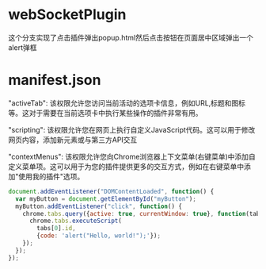# webSocketPlugin

这个分支实现了点击插件弹出popup.html然后点击按钮在页面居中区域弹出一个alert弹框

# manifest.json

"activeTab": 该权限允许您访问当前活动的选项卡信息，例如URL,标题和图标等。这对于需要在当前选项卡中执行某些操作的插件非常有用。

"scripting": 该权限允许您在网页上执行自定义JavaScript代码。这可以用于修改网页内容，添加新元素或与第三方API交互

"contextMenus": 该权限允许您向Chrome浏览器上下文菜单(右键菜单)中添加自定义菜单项。这可以用于为您的插件提供更多的交互方式，例如在右键菜单中添加"使用我的插件"选项。


```javascript
document.addEventListener("DOMContentLoaded", function() {
  var myButton = document.getElementById("myButton");
  myButton.addEventListener("click", function() {
    chrome.tabs.query({active: true, currentWindow: true}, function(tabs) {
      chrome.tabs.executeScript(
        tabs[0].id,
        {code: 'alert("Hello, world!");'});
    });
  });
});
```


